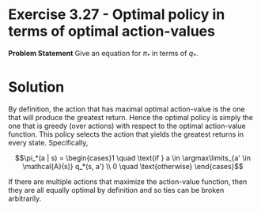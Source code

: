 # Exercise 3.27 - Optimal policy in terms of optimal action-values

**Problem Statement**
Give an equation for $\pi_*$ in terms of $q_*$. 

# Solution
By definition, the action that has maximal optimal action-value is the one that will produce the greatest return. Hence the optimal policy is simply the one that is greedy (over actions) with respect to the optimal action-value function. This policy selects the action that yields the greatest returns in every state. Specifically,

$$\pi_*(a | s) = \begin{cases}1 \quad \text{if } a \in \argmax\limits_{a' \in \mathcal{A}(s)} q_*(s, a') \\ 0 \quad \text{otherwise} \end{cases}$$

If there are multiple actions that maximize the action-value function, then they are all equally optimal by definition and so ties can be broken arbitrarily. 